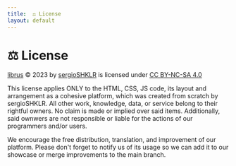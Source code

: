 ```yaml
---
title:  ⚖️ License
layout: default
---
```


# ⚖️ License

[librus](https://github.com/sergioSHKLR/librus-pwa-template) © 2023 by [sergioSHKLR](https://github.com/sergioSHKLR) is licensed under [CC BY-NC-SA 4.0](http://creativecommons.org/licenses/by-nc-sa/4.0)

This license applies ONLY to the HTML, CSS, JS code, its layout and arrangement as a cohesive platform, which was created from scratch by sergioSHKLR. All other work,
    knowledge, data, or service belong to their rightful owners. No claim is made or implied over said items. Additionally, said ownwers are not responsible or liable for the actions of our programmers and/or users.

We encourage the free distribution, translation, and improvement of our platform. Please don't forget to notify us of its usage so we can add it to our showcase or merge improvements to the main branch.